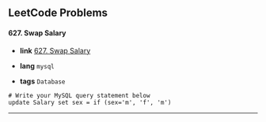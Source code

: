 ## LeetCode Problems



#### 627. Swap Salary

- **link**  [627. Swap Salary](https://leetcode.com/problems/swap-salary/)

- **lang**  `mysql` 
- **tags**  `Database`

```mysql
# Write your MySQL query statement below
update Salary set sex = if (sex='m', 'f', 'm')
```

---

